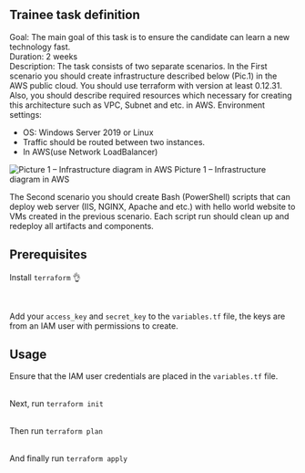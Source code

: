 ## Trainee task definition

Goal: The main goal of this task is to ensure the candidate can learn a new technology fast.
<br  />
Duration: 2 weeks
<br  />
Description: The task consists of two separate scenarios. In the First scenario you should create infrastructure described below (Pic.1) in the AWS public cloud. You should use terraform with version at least 0.12.31. Also, you should describe required resources which necessary for creating this architecture such as VPC, Subnet and etc. in AWS. Environment
<br  />
settings:
<br  />

 - OS: Windows Server 2019 or Linux
 - Traffic should be routed between two instances.
 - In AWS(use Network LoadBalancer)

![Picture 1 – Infrastructure diagram in AWS](https://upload.wikimedia.org/wikipedia/commons/thumb/3/3f/Placeholder_view_vector.svg/681px-Placeholder_view_vector.svg.png)
Picture 1 – Infrastructure diagram in AWS

The Second scenario you should create Bash (PowerShell) scripts that can deploy web server (IIS, NGINX, Apache and etc.) with hello world website to VMs created in the previous scenario. Each script run should clean up and redeploy all artifacts and components.

  

## Prerequisites

Install `terraform` 👌

<br  />

Add your `access_key` and `secret_key` to the `variables.tf` file, the keys are from an IAM user with permissions to create.

  
  

## Usage

Ensure that the IAM user credentials are placed in the `variables.tf` file.

  

<br  />Next, run `terraform init`

<br  />Then run `terraform plan`

<br  />And finally run `terraform apply`